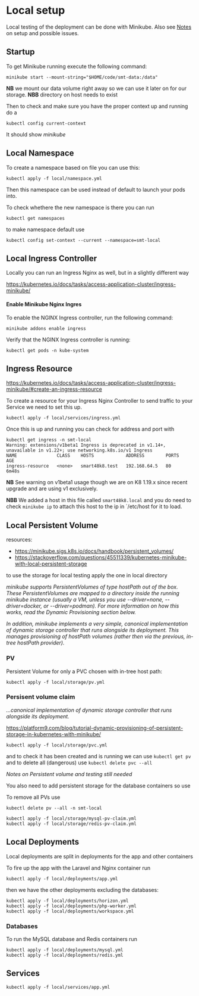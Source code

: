 # Local setup

Local testing of the deployment can be done with Minikube. Also see [Notes](Notes.md) on setup and possible issues.


## Startup

To get Minikube running execute the following command:

```
minikube start --mount-string="$HOME/code/smt-data:/data"
```

**NB** we mount our data volume right away so we can use it later on for our storage.
**NBB** directory on host needs to exist

Then to check and make sure you have the proper context up and running do a

```
kubectl config current-context
```

It should show *minikube*

## Local Namespace

To create a namespace based on file you can use this:

```
kubectl apply -f local/namespace.yml
```

Then this namespace can be used instead of default to launch your pods into.

To check whethere the new namespace is there you can run

```
kubectl get namespaces
```
to make namespace default use 

```
kubectl config set-context --current --namespace=smt-local
```

## Local Ingress Controller

Locally you can run an Ingress Nginx as well, but in a slightly different way

https://kubernetes.io/docs/tasks/access-application-cluster/ingress-minikube/

#### Enable Minikube Nginx Ingres 
To enable the NGINX Ingress controller, run the following command:

`minikube addons enable ingress`

Verify that the NGINX Ingress controller is running:

`kubectl get pods -n kube-system`


## Ingress Resource 

https://kubernetes.io/docs/tasks/access-application-cluster/ingress-minikube/#create-an-ingress-resource

To create a resource for your Ingress Nginx Controller to send traffic to your Service we need to set this up.

```
kubectl apply -f local/services/ingress.yml
```

Once this is up and running you can check for address and port with 

```
kubectl get ingress -n smt-local                            
Warning: extensions/v1beta1 Ingress is deprecated in v1.14+, unavailable in v1.22+; use networking.k8s.io/v1 Ingress
NAME               CLASS    HOSTS            ADDRESS        PORTS   AGE
ingress-resource   <none>   smart48k8.test   192.168.64.5   80      6m48s
```

**NB** See warning on v1beta1 usage though we are on K8 1.19.x since recent upgrade and are using v1 exclusively.

**NBB** We added a host in this file called `smart48k8.local` and you do need to check `minikube ip` to attach this host to the ip in `/etc/host for it to load.

## Local Persistent Volume

resources:
- https://minikube.sigs.k8s.io/docs/handbook/persistent_volumes/
- https://stackoverflow.com/questions/45511339/kubernetes-minikube-with-local-persistent-storage

to use the storage for local testing apply the one in local directory 

_minikube supports PersistentVolumes of type hostPath out of the box. These PersistentVolumes are mapped to a directory inside the running minikube instance (usually a VM, unless you use --driver=none, --driver=docker, or --driver=podman). For more information on how this works, read the Dynamic Provisioning section below._

_In addition, minikube implements a very simple, canonical implementation of dynamic storage controller that runs alongside its deployment. This manages provisioning of hostPath volumes (rather then via the previous, in-tree hostPath provider)._

### PV

Persistent Volume for only a PVC chosen with in-tree host path:

```
kubectl apply -f local/storage/pv.yml
```


### Persisent volume claim

_...canonical implementation of dynamic storage controller that runs alongside its deployment._

https://platform9.com/blog/tutorial-dynamic-provisioning-of-persistent-storage-in-kubernetes-with-minikube/


```
kubectl apply -f local/storage/pvc.yml
```

and to check it has been created and is running we can use `kubectl get pv` and to delete all (dangerous) use `kubectl delete pvc --all`

*Notes on Persistent volume and testing still needed*

You also need to add persistent storage for the database containers so use

To remove all PVs use

```
kubectl delete pv --all -n smt-local 
```

```
kubectl apply -f local/storage/mysql-pv-claim.yml
kubectl apply -f local/storage/redis-pv-claim.yml
```

## Local Deployments 

Local deployments are split in deployments for the app and other containers

To fire up the app with the Laravel and Nginx container run

```
kubectl apply -f local/deployments/app.yml
```

then we have the other deployments excluding the databases:

```
kubectl apply -f local/deployments/horizon.yml
kubectl apply -f local/deployments/php-worker.yml
kubectl apply -f local/deployments/workspace.yml
```
### Databases

To run the MySQL database and Redis containers run

```
kubectl apply -f local/deployments/mysql.yml
kubectl apply -f local/deployments/redis.yml
```


## Services 

```
kubectl apply -f local/services/app.yml
```